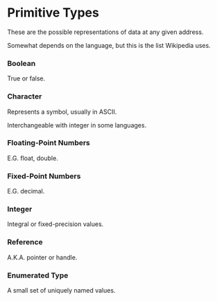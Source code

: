 # Primitive Types

These are the possible representations of data at any given address.

Somewhat depends on the language, but this is the list Wikipedia uses.

### Boolean

True or false.

### Character

Represents a symbol, usually in ASCII.

Interchangeable with integer in some languages.

### Floating-Point Numbers

E.G. float, double.

### Fixed-Point Numbers

E.G. decimal.

### Integer

Integral or fixed-precision values.

### Reference

A.K.A. pointer or handle.

### Enumerated Type

A small set of uniquely named values.